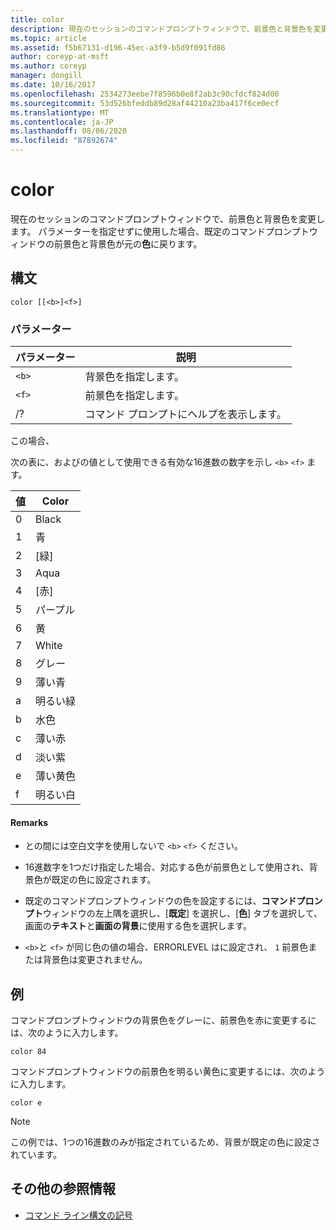 ```yaml
---
title: color
description: 現在のセッションのコマンドプロンプトウィンドウで、前景色と背景色を変更する color コマンドの参照記事。
ms.topic: article
ms.assetid: f5b67131-d196-45ec-a3f9-b5d9f091fd86
author: coreyp-at-msft
ms.author: coreyp
manager: dongill
ms.date: 10/16/2017
ms.openlocfilehash: 2534273eebe7f8596b0e8f2ab3c90cfdcf824d00
ms.sourcegitcommit: 53d526bfeddb89d28af44210a23ba417f6ce0ecf
ms.translationtype: MT
ms.contentlocale: ja-JP
ms.lasthandoff: 08/06/2020
ms.locfileid: "87892674"
---
```

# <a name="color"></a>color

現在のセッションのコマンドプロンプトウィンドウで、前景色と背景色を変更します。 パラメーターを指定せずに使用した場合、既定のコマンドプロンプトウィンドウの前景色と背景色が元の**色**に戻ります。

## <a name="syntax"></a>構文

```
color [[<b>]<f>]
```

### <a name="parameters"></a>パラメーター

| パラメーター | 説明 |
| --------- | ----------- |
| `<b>` | 背景色を指定します。 |
| `<f>` | 前景色を指定します。 |
| /? | コマンド プロンプトにヘルプを表示します。 |

この場合、

次の表に、およびの値として使用できる有効な16進数の数字を示し `<b>` `<f>` ます。

| 値 | Color |
| ----- | ----- |
| 0 | Black |
| 1 | 青 |
| 2 | [緑] |
| 3 | Aqua |
| 4 | [赤] |
| 5 | パープル |
| 6 | 黄 |
| 7 | White |
| 8 | グレー |
| 9 | 薄い青 |
| a | 明るい緑 |
| b | 水色 |
| c | 薄い赤 |
| d | 淡い紫 |
| e | 薄い黄色 |
| f | 明るい白 |

#### <a name="remarks"></a>Remarks

- との間には空白文字を使用しないで `<b>` `<f>` ください。

- 16進数字を1つだけ指定した場合、対応する色が前景色として使用され、背景色が既定の色に設定されます。

- 既定のコマンドプロンプトウィンドウの色を設定するには、**コマンドプロンプト**ウィンドウの左上隅を選択し、[**既定**] を選択し、[**色**] タブを選択して、画面の**テキスト**と**画面の背景**に使用する色を選択します。

- `<b>`と `<f>` が同じ色の値の場合、ERRORLEVEL はに設定され、 `1` 前景色または背景色は変更されません。

## <a name="examples"></a>例

コマンドプロンプトウィンドウの背景色をグレーに、前景色を赤に変更するには、次のように入力します。

```
color 84
```

コマンドプロンプトウィンドウの前景色を明るい黄色に変更するには、次のように入力します。

```
color e
```

> [!NOTE]
> この例では、1つの16進数のみが指定されているため、背景が既定の色に設定されています。

## <a name="additional-references"></a>その他の参照情報

- [コマンド ライン構文の記号](command-line-syntax-key.md)

